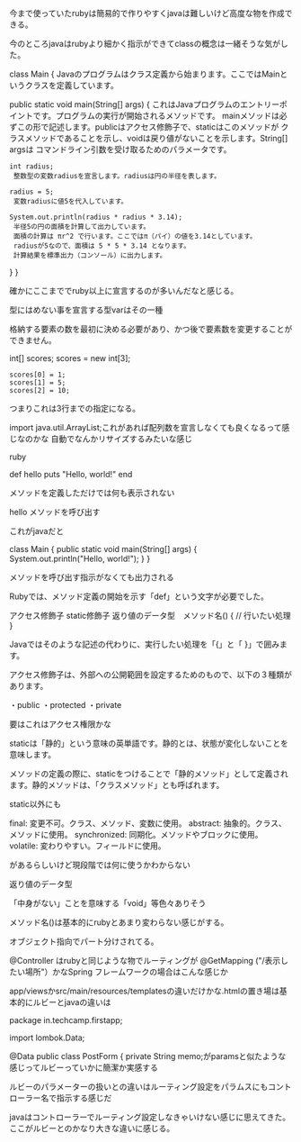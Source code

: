 今まで使っていたrubyは簡易的で作りやすくjavaは難しいけど高度な物を作成できる。

今のところjavaはrubyより細かく指示ができてclassの概念は一緒そうな気がした。

class Main {
   Javaのプログラムはクラス定義から始まります。ここではMainというクラスを定義しています。

  public static void main(String[] args) {
     これはJavaプログラムのエントリーポイントです。プログラムの実行が開始されるメソッドです。
     mainメソッドは必ずこの形で記述します。publicはアクセス修飾子で、staticはこのメソッドが
     クラスメソッドであることを示し、voidは戻り値がないことを示します。String[] argsは
    コマンドライン引数を受け取るためのパラメータです。

    int radius;
     整数型の変数radiusを宣言します。radiusは円の半径を表します。

    radius = 5;
     変数radiusに値5を代入しています。

    System.out.println(radius * radius * 3.14);
     半径5の円の面積を計算して出力しています。
     面積の計算は πr^2 で行います。ここではπ（パイ）の値を3.14としています。
     radiusが5なので、面積は 5 * 5 * 3.14 となります。
     計算結果を標準出力（コンソール）に出力します。
  }
}

確かにここまででruby以上に宣言するのが多いんだなと感じる。

型にはめない事を宣言する型varはその一種





格納する要素の数を最初に決める必要があり、かつ後で要素数を変更することができません。

 int[] scores;
    scores = new int[3];

    scores[0] = 1;
    scores[1] = 5;
    scores[2] = 10;

つまりこれは3行までの指定になる。





import java.util.ArrayList;これがあれば配列数を宣言しなくても良くなるって感じなのかな
自動でなんかリサイズするみたいな感じ




ruby

def hello
  puts "Hello, world!"
end

 メソッドを定義しただけでは何も表示されない

hello メソッドを呼び出す

これがjavaだと

class Main {
    public static void main(String[] args) {
        System.out.println("Hello, world!");
    }
}




メソッドを呼び出す指示がなくても出力される

Rubyでは、メソッド定義の開始を示す「def」という文字が必要でした。

アクセス修飾子 static修飾子 返り値のデータ型　メソッド名() {
  // 行いたい処理
}

Javaではそのような記述の代わりに、実行したい処理を「{」と「 }」で囲みます。

アクセス修飾子は、外部への公開範囲を設定するためのもので、以下の３種類があります。

・public
・protected
・private

要はこれはアクセス権限かな

staticは「静的」という意味の英単語です。静的とは、状態が変化しないことを意味します。

メソッドの定義の際に、staticをつけることで「静的メソッド」として定義されます。静的メソッドは、「クラスメソッド」とも呼ばれます。

static以外にも

final: 変更不可。クラス、メソッド、変数に使用。
abstract: 抽象的。クラス、メソッドに使用。
synchronized: 同期化。メソッドやブロックに使用。
volatile: 変わりやすい。フィールドに使用。

があるらしいけど現段階では何に使うかわからない

返り値のデータ型　

「中身がない」ことを意味する「void」等色々ありそう

メソッド名()は基本的にrubyとあまり変わらない感じがする。

オブジェクト指向でパート分けされてる。

@Controller
はrubyと同じような物でルーティングが
@GetMapping
("/表示したい場所"）かなSpring フレームワークの場合はこんな感じか

app/viewsかsrc/main/resources/templatesの違いだけかな.htmlの置き場は基本的にルビーとjavaの違いは

package in.techcamp.firstapp;

import lombok.Data;

@Data
public class PostForm {
    private String memo;がparamsと似たような感じってルビーっていかに簡潔か実感する

ルビーのパラメーターの扱いとの違いはルーティング設定をパラムスにもコントローラー名で指示する感じだ

javaはコントローラーでルーティング設定しなきゃいけない感じに思えてきた。ここがルビーとのかなり大きな違いに感じる。




